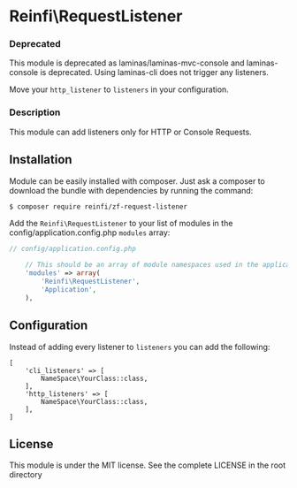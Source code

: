 Reinfi\RequestListener
==============

### Deprecated

This module is deprecated as laminas/laminas-mvc-console and laminas-console is deprecated.
Using laminas-cli does not trigger any listeners.

Move your `http_listener` to `listeners` in your configuration.

### Description


This module can add listeners only for HTTP or Console Requests.

Installation
------------

Module can be easily installed with composer. Just ask a composer to download the bundle with dependencies by running the command:

```bash
$ composer require reinfi/zf-request-listener
```

Add the `Reinfi\RequestListener` to your list of modules in the config/application.config.php `modules` array:
```php
// config/application.config.php

    // This should be an array of module namespaces used in the application.
    'modules' => array(
        'Reinfi\RequestListener',
        'Application',
    ),
```

Configuration
-------------

Instead of adding every listener to `listeners` you can add the following:

```
[
    'cli_listeners' => [
        NameSpace\YourClass::class,
    ],
    'http_listeners' => [
        NameSpace\YourClass::class,
    ],
]
```

License
-------

This module is under the MIT license. See the complete LICENSE in the root directory

